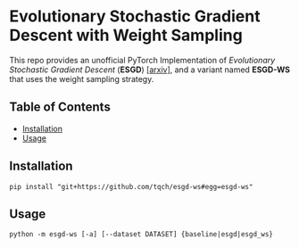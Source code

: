 # Evolutionary Stochastic Gradient Descent with Weight Sampling

This repo provides an unofficial PyTorch Implementation of *Evolutionary Stochastic Gradient Descent* (**ESGD**) [[arxiv]](https://arxiv.org/abs/1810.06773), and a variant named **ESGD-WS** that uses the weight sampling strategy.

## Table of Contents

- [Installation](##Installation)
- [Usage](##Usage)

## Installation

```
pip install "git+https://github.com/tqch/esgd-ws#egg=esgd-ws"
```

## Usage
```
python -m esgd-ws [-a] [--dataset DATASET] {baseline|esgd|esgd_ws}
```

